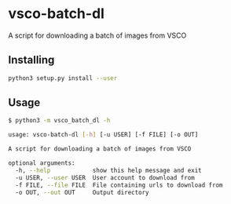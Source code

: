 # vsco-batch-dl
A script for downloading a batch of images from VSCO

## Installing

```sh
python3 setup.py install --user
```

## Usage

```sh
$ python3 -m vsco_batch_dl -h

usage: vsco-batch-dl [-h] [-u USER] [-f FILE] [-o OUT]

A script for downloading a batch of images from VSCO

optional arguments:
  -h, --help            show this help message and exit
  -u USER, --user USER  User account to download from
  -f FILE, --file FILE  File containing urls to download from
  -o OUT, --out OUT     Output directory
```
